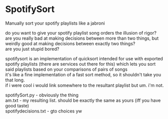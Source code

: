 # SpotifySort
Manually sort your spotify playlists like a jabroni

do you want to give your spotify playlist song orders the illusion of rigor?  
are you really bad at making decisions between more than two things, but weirdly good at making decisions between exactly two things?  
are you just stupid bored?

spotifysort is an implementation of quicksort intended for use with exported spotify playlists (there are services out there for this) which lets you sort said playlists based on your comparisons of pairs of songs  
it's like a fine implementation of a fast sort method, so it shouldn't take you that long.  
if i were cool i would link somewhere to the resultant playlist but um. i'm not.

spotifySort.py - obviously the thing  
am.txt - my resulting list. should be exactly the same as yours (iff you have good taste)  
spotifydecisions.txt - gto choices yw
